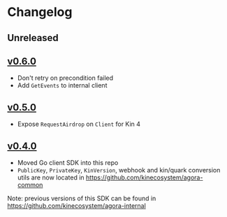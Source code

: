 # Changelog

## Unreleased

## [v0.6.0](http://github.com/kinecosystem/kin-go/releases/tag/v0.6.0)
- Don't retry on precondition failed
- Add `GetEvents` to internal client

## [v0.5.0](http://github.com/kinecosystem/kin-go/releases/tag/v0.5.0)
- Expose `RequestAirdrop` on `Client` for Kin 4

## [v0.4.0](http://github.com/kinecosystem/kin-go/releases/tag/v0.4.0)
- Moved Go client SDK into this repo
- `PublicKey`, `PrivateKey`, `KinVersion`, webhook and kin/quark conversion utils are now located in https://github.com/kinecosystem/agora-common

Note: previous versions of this SDK can be found in https://github.com/kinecosystem/agora-internal